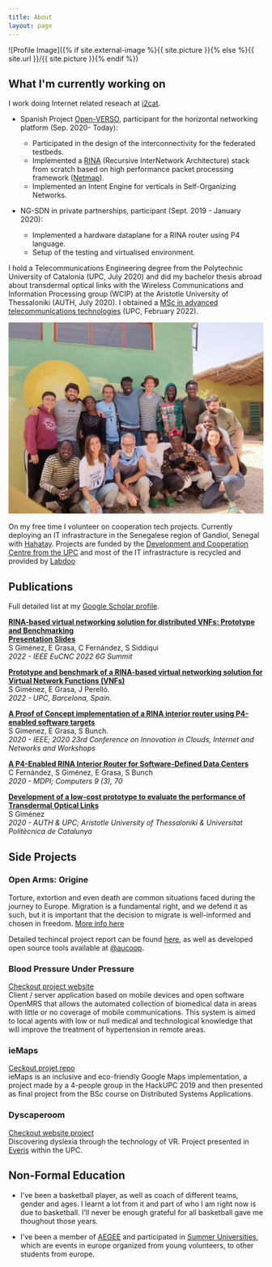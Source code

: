 ```yaml
---
title: About
layout: page
---
```


![Profile Image]({% if site.external-image %}{{ site.picture }}{% else %}{{ site.url }}/{{ site.picture }}{% endif %})

## What I'm currently working on

I work doing Internet related reseach at [i2cat](https://i2cat.net/).

* Spanish Project [Open-VERSO](https://www.openverso.org/en/), participant for the horizontal networking platform (Sep. 2020- Today):
  * Participated in the design of the interconnectivity for the federated testbeds.
  * Implemented a [RINA](https://pouzinsociety.org/) (Recursive InterNetwork Architecture) stack from scratch based on high performance packet processing framework ([Netmap](http://info.iet.unipi.it/~luigi/netmap/)).
  * Implemented an Intent Engine for verticals in Self-Organizing Networks.

* NG-SDN in private partnerships, participant (Sept. 2019 - January 2020):
  * Implemented a hardware dataplane for a RINA router using P4 language.
  * Setup of the testing and virtualised environment.

I hold a Telecommunications Engineering degree from the Polytechnic University of Catalonia (UPC, July 2020) and did my bachelor thesis abroad about transdermal optical links with the Wireless Communications and Information Processing group (WCIP) at the Aristotle University of Thessaloniki (AUTH, July 2020). I obtained a [MSc in advanced telecommunications technologies](https://matt.masters.upc.edu/) (UPC, February 2022).

![Hahatay Todos](/assets/images/about/hahatay_todos.jpg)

On my free time I volunteer on cooperation tech projects. Currently deploying an IT infrastracture in the Senegalese region of Gandiol, Senegal with [Hahatay](https://hahatay.org/index.php/es/). Projects are funded by the [Development and Cooperation Centre from the UPC](https://www.upc.edu/ccd/en) and most of the IT infrastracture is recycled and provided by [Labdoo](https://www.labdoo.org/en/)

## Publications

Full detailed list at my [Google Scholar profile](https://scholar.google.com/citations?user=o9sbhDUAAAAJ ).

[**RINA-based virtual networking solution for distributed VNFs: Prototype and Benchmarking**](https://doi.org/10.1109/EuCNC/6GSummit54941.2022.9815620)  
[**Presentation Slides**](https://docs.google.com/presentation/d/14nE28oQDCBKJZPWMoKhaY3q6QnKHM4LiRpXq3POpQaI/edit?usp=sharing)  
S Giménez, E Grasa, C Fernández, S Siddiqui  
_2022 - IEEE EuCNC 2022 6G Summit_

[**Prototype and benchmark of a RINA-based virtual networking solution for Virtual Network Functions (VNFs)**](https://upcommons.upc.edu/handle/2117/365664)  
S Giménez, E Grasa, J Perelló.  
_2022 - UPC, Barcelona, Spain._
 
[**A Proof of Concept implementation of a RINA interior router using P4-enabled software targets**](https://ieeexplore.ieee.org/document/9059486)  
S Gimenez, E Grasa, S Bunch.  
_2020 - IEEE; 2020 23rd Conference on Innovation in Clouds, Internet and Networks and Workshops_

[**A P4-Enabled RINA Interior Router for Software-Defined Data Centers**](https://www.mdpi.com/2073-431X/9/3/70)  
C Fernández, S Giménez, E Grasa, S Bunch  
_2020 - MDPI; Computers 9 (3), 70_

[**Development of a low-cost prototype to evaluate the performance of Transdermal Optical Links**](https://upcommons.upc.edu/handle/2117/329137)  
S Giménez  
_2020 - AUTH & UPC; Aristotle University of Thessaloniki & Universitat Politècnica de Catalunya_

## Side Projects

### Open Arms: Origine

Torture, extortion and even death are common situations faced during the journey to Europe. Migration is a fundamental right, and we defend it as such, but it is important that the decision to migrate is well-informed and chosen in freedom. [More info here](https://www.openarms.es/en/our-missions/africa)

Detailed techincal project report can be found [here](https://www.upc.edu/ccd/ca/accions-al-sud/projectes-2019/a034), as well as developed open source tools available at [@aucoop](https://github.com/aucoop/).

### Blood Pressure Under Pressure

[Checkout project website](https://sergio-gimenez.github.io/bpup-website)  
Client / server application based on mobile devices and open software OpenMRS that allows the automated collection of biomedical data in areas with little or no coverage of mobile communications. This system is aimed to local agents with low or null medical and technological knowledge that will improve the treatment of hypertension in remote areas.

### ieMaps

[Ceckout projet repo](https://github.com/sergio-gimenez/ieMaps)  
ieMaps is an inclusive and eco-friendly Google Maps implementation, a project made by a 4-people group in the HackUPC 2019 and then presented as final project from the BSc course on Distributed Systems Applications.

### Dyscaperoom

[Checkout website project](https://dislexiaupc.github.io/)  
Discovering dyslexia through the technology of VR. Project presented in [Everis](https://www.everis.com/global/en) within the UPC.

## Non-Formal Education

* I've been a basketball player, as well as coach of different teams, gender and ages. I learnt a lot from it and part of who I am right now is due to basketball. I'll never be enough grateful for all basketball gave me thoughout those years.

* I've been a member of [AEGEE](https://www.aegee.org/) and participated in [Summer Universities](https://www.projects.aegee.org/suct/), which are events in europe organized from young volunteers, to other students from europe.
